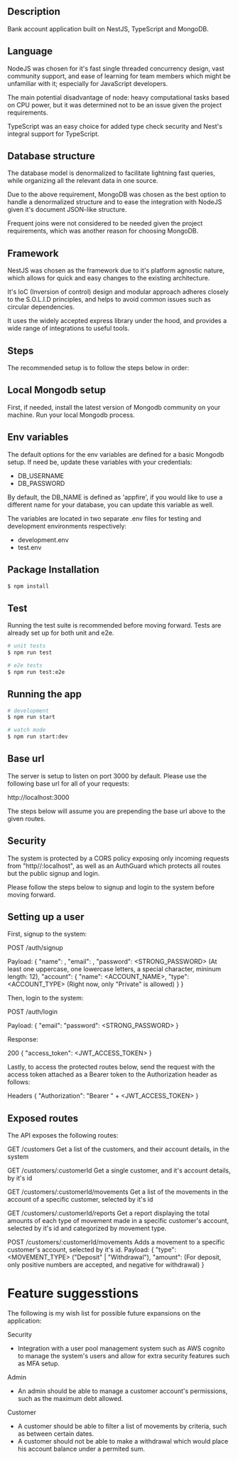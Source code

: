 ## Description

Bank account application built on NestJS, TypeScript and MongoDB.

## Language

NodeJS was chosen for it's fast single threaded concurrency design, vast community support,
and ease of learning for team members which might be unfamiliar with it; especially for JavaScript developers.

The main potential disadvantage of node: heavy computational tasks based on CPU power, but it was determined not to be an issue given the project requirements.

TypeScript was an easy choice for added type check security and Nest's integral support for TypeScript.

## Database structure

The database model is denormalized to facilitate lightning fast queries,
while organizing all the relevant data in one source.

Due to the above requirement, MongoDB was chosen as the best option to handle a denormalized structure and to ease the integration with NodeJS given it's document JSON-like structure.

Frequent joins were not considered to be needed given the project requirements,
which was another reason for choosing MongoDB.

## Framework

NestJS was chosen as the framework due to it's platform agnostic nature,
which allows for quick and easy changes to the existing architecture.

It's IoC (Inversion of control) design and modular approach adheres closely to the S.O.L.I.D principles,
and helps to avoid common issues such as circular dependencies.

It uses the widely accepted express library under the hood,
and provides a wide range of integrations to useful tools.

## Steps

The recommended setup is to follow the steps below in order:

## Local Mongodb setup

First, if needed, install the latest version of Mongodb community on your machine.
Run your local Mongodb process.

## Env variables

The default options for the env variables are defined for a basic Mongodb setup.
If need be, update these variables with your credentials:

- DB_USERNAME
- DB_PASSWORD

By default, the DB_NAME is defined as 'appfire', if you would like to use a different name for your database,
you can update this variable as well.

The variables are located in two separate .env files for testing and development environments respectively:

- development.env
- test.env

##  Package Installation

```bash
$ npm install
```

## Test

Running the test suite is recommended before moving forward.
Tests are already set up for both unit and e2e.

```bash
# unit tests
$ npm run test

# e2e tests
$ npm run test:e2e
```

## Running the app

```bash
# development
$ npm run start

# watch mode
$ npm run start:dev
```

## Base url

The server is setup to listen on port 3000 by default.
Please use the following base url for all of your requests:

http://localhost:3000

The steps below will assume you are prepending the base url above to the given routes.

## Security

The system is protected by a CORS policy exposing only incoming requests from "http//:localhost",
as well as an AuthGuard which protects all routes but the public signup and login.

Please follow the steps below to signup and login to the system before moving forward.

## Setting up a user

First, signup to the system:

POST /auth/signup

Payload:
{
    "name": <NAME>,
    "email": <EMAIL>,
    "password": <STRONG_PASSWORD> (At least one uppercase, one lowercase letters, a special character, mininum length: 12),
    "account": {
        "name": <ACCOUNT_NAME>,
        "type": <ACCOUNT_TYPE> (Right now, only "Private" is allowed)
    }
}

Then, login to the system:

POST /auth/login

Payload:
{
  "email": <EMAIL>
  "password": <STRONG_PASSWORD>
}

Response:

200
{
  "access_token": <JWT_ACCESS_TOKEN>
}

Lastly, to access the protected routes below, send the request with the access token attached as a Bearer token to the Authorization header as follows:

Headers
{
  "Authorization": "Bearer " + <JWT_ACCESS_TOKEN>
}

## Exposed routes

The API exposes the following routes:

GET /customers
  Get a list of the customers, and their account details, in the system

GET /customers/:customerId
  Get a single customer, and it's account details, by it's id

GET /customers/:customerId/movements
  Get a list of the movements in the account of a specific customer, selected by it's id

GET /customers/:customerId/reports
  Get a report displaying the total amounts of each type of movement made in a specific customer's account, selected by it's id and categorized by movement type.

POST /customers/:customerId/movements
  Adds a movement to a specific customer's account, selected by it's id.
  Payload:
  {
    "type": <MOVEMENT_TYPE> ("Deposit" | "Withdrawal"),
    "amount": <NUMBER> (For deposit, only positive numbers are accepted, and negative for withdrawal)
  }

# Feature suggesstions

The following is my wish list for possible future expansions on the application:

Security
- Integration with a user pool management system such as AWS cognito to manage the system's users and allow for extra security features such as MFA setup.

Admin
- An admin should be able to manage a customer account's permissions, such as the maximum debt allowed.

Customer
- A customer should be able to filter a list of movements by criteria, such as between certain dates.
- A customer should not be able to make a withdrawal which would place his account balance under a permited sum.
